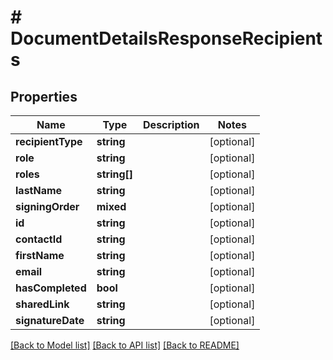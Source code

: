 # # DocumentDetailsResponseRecipients

## Properties

Name | Type | Description | Notes
------------ | ------------- | ------------- | -------------
**recipientType** | **string** |  | [optional]
**role** | **string** |  | [optional]
**roles** | **string[]** |  | [optional]
**lastName** | **string** |  | [optional]
**signingOrder** | **mixed** |  | [optional]
**id** | **string** |  | [optional]
**contactId** | **string** |  | [optional]
**firstName** | **string** |  | [optional]
**email** | **string** |  | [optional]
**hasCompleted** | **bool** |  | [optional]
**sharedLink** | **string** |  | [optional]
**signatureDate** | **string** |  | [optional]

[[Back to Model list]](../../README.md#models) [[Back to API list]](../../README.md#endpoints) [[Back to README]](../../README.md)
